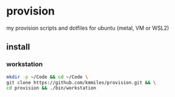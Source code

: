 # provision

my provision scripts and dotfiles for ubuntu (metal, VM or WSL2)

## install

### workstation

```bash
mkdir -p ~/Code && cd ~/Code \
git clone https://github.com/kmmiles/provision.git && \
cd provision && ./bin/workstation
```
